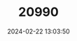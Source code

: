 ---
title: "20990"
category: "Stygobromus hayi"
draft: false
date: 2024-02-22 13:03:50
languages:
  English: ["Hay's Spring Amphipod"]
---